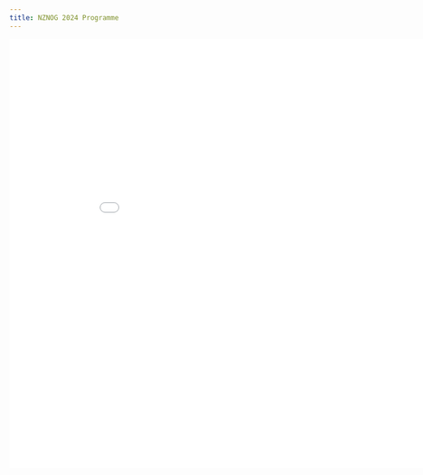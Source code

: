 ```yaml
---
title: NZNOG 2024 Programme
---
```


<div style="left: 0px; top: 0px; width: 920px; height: 760px; overflow: auto;"><iframe src="[https://docs.google.com/spreadsheets/d/1f8woRqMPI89HfQWZ0i1CmvO17ul-oN9ZL9N7Vmdma6A/pubhtml?gid=0&amp;single=true&amp;widget=true&amp;headers=false" width="100%" height="800" title="NZNOG 2023 Programme" frameborder="0" id="2098736355"></iframe></div>
